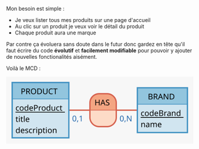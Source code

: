 Mon besoin est simple : 

- Je veux lister tous mes produits sur une page d'accueil
- Au clic sur un produit je veux voir le détail du produit
- Chaque produit aura une marque

Par contre ça évoluera sans doute dans le futur donc gardez en tête qu'il faut écrire du code **évolutif** et **facilement modifiable** pour pouvoir y ajouter de nouvelles fonctionalités aisément.

Voilà le MCD :

![mcd](./mcd.svg)